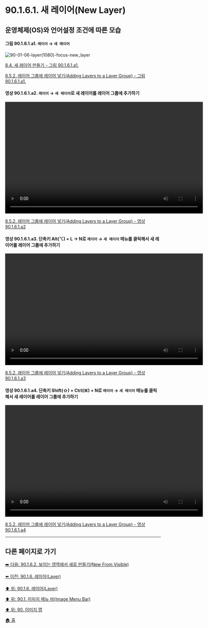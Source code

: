 # 90.1.6.1. 새 레이어(New Layer)
## 운영체제(OS)와 언어설정 조건에 따른 모습

<a id="90-01-06-01-a1"></a>

#### 그림 90.1.6.1.a1. `레이어` → `새 레이어`
![90-01-06-layer(1080)-focus-new_layer](https://github.com/wonder13662/gimp/assets/15767104/0ed82adb-7ea5-4238-ad3b-c669e6ce926a)

[8.4. 새 레이어 만들기 - 그림 90.1.6.1.a1.](./08-04-creating-new-layers.md#90-01-06-01-a1)

[8.5.2. 레이어 그룹에 레이어 넣기(Adding Layers to a Layer Group) - 그림 90.1.6.1.a1.](./08-05-02-adding_layers_to_a_layer_group.md#90-01-06-01-a1)

<a id="90-01-06-01-a2"></a>

#### 영상 90.1.6.1.a2. `레이어` → `새 레이어`로 새 레이어를 레이어 그룹에 추가하기
<video controls="controls" width="640" height="360" src="https://github.com/wonder13662/gimp/assets/15767104/af7787db-3634-4cc5-a833-5d2052d2228c"></video>

[8.5.2. 레이어 그룹에 레이어 넣기(Adding Layers to a Layer Group) - 영상 90.1.6.1.a2](./08-05-02-adding_layers_to_a_layer_group.md#90-01-06-01-a2)

<a id="90-01-06-01-a3"></a>

#### 영상 90.1.6.1.a3. 단축키 Alt(⌥) + L → N로 `레이어` → `새 레이어` 메뉴를 클릭해서 새 레이어를 레이어 그룹에 추가하기
<video controls="controls" width="640" height="360" src="https://github.com/wonder13662/gimp/assets/15767104/eca5011b-10e8-47d3-9266-9f1c394d24e2"></video>

[8.5.2. 레이어 그룹에 레이어 넣기(Adding Layers to a Layer Group) - 영상 90.1.6.1.a3](./08-05-02-adding_layers_to_a_layer_group.md#90-01-06-01-a3)

<a id="90-01-06-01-a4"></a>

#### 영상 90.1.6.1.a4. 단축키 Shift(⇧) + Ctrl(⌘) + N로 `레이어` → `새 레이어` 메뉴를 클릭해서 새 레이어를 레이어 그룹에 추가하기
<video controls="controls" width="640" height="360" src="https://github.com/wonder13662/gimp/assets/15767104/f3e8ccdc-2725-4c47-979c-e28fc013d5bf"></video>

[8.5.2. 레이어 그룹에 레이어 넣기(Adding Layers to a Layer Group) - 영상 90.1.6.1.a4](./08-05-02-adding_layers_to_a_layer_group.md#90-01-06-01-a4)

***

## 다른 페이지로 가기

[➡️ 다음: 90.1.6.2. 보이는 영역에서 새로 만들기(New From Visible)](./90-01-06-02-new_from_visible.md)

[⬅️ 이전: 90.1.6. 레이어(Layer)](./90-01-06-00-layer.md)

[⬆️ 위: 90.1.6. 레이어(Layer)](./90-01-06-00-layer.md)

[⬆️ 위: 90.1. 이미지 메뉴 바(Image Menu Bar)](./90-01-00-image-menu-bar.md)

[⬆️ 위: 90. 이미지 맵](./90-00-image-map.md)

[🏠 홈](./00-home.md)
